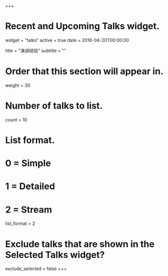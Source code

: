 +++
# Recent and Upcoming Talks widget.
widget = "talks"
active = true
date = 2016-04-20T00:00:00

title = "演讲经验"
subtitle = ""

# Order that this section will appear in.
weight = 30

# Number of talks to list.
count = 10

# List format.
#   0 = Simple
#   1 = Detailed
#   2 = Stream
list_format = 2

# Exclude talks that are shown in the Selected Talks widget?
exclude_selected = false
+++


